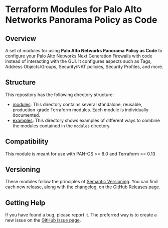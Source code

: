 # Terraform Modules for Palo Alto Networks Panorama Policy as Code

## Overview

A set of modules for using **Palo Alto Networks Panorama Policy as Code** to configure your Palo Alto Networks Next Generation Firewalls with code instead of interacting with the GUI. It configures aspects such as Tags, Address Objects/Groups, Security/NAT policies, Security Profiles, and more.

## Structure

This repository has the following directory structure:

* [modules](./modules): This directory contains several standalone, reusable, production-grade Terraform modules. Each module is individually documented.
* [examples](./examples): This directory shows examples of different ways to combine the modules contained in the
  `modules` directory.

## Compatibility

This module is meant for use with PAN-OS >= 8.0 and Terraform >= 0.13

## Versioning

These modules follow the principles of [Semantic Versioning](http://semver.org/). You can find each new release,
along with the changelog, on the GitHub [Releases](../../releases) page.

## Getting Help

If you have found a bug, please report it. The preferred way is to create a new issue on the [GitHub issue page](../../issues).
